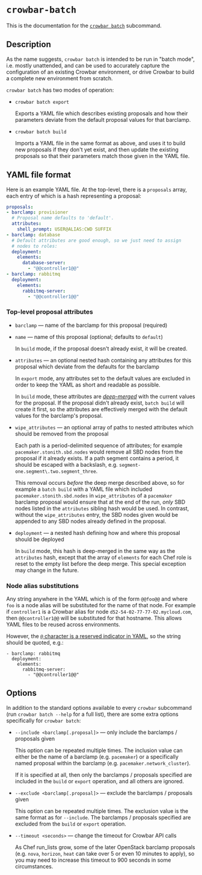 # `crowbar-batch`

This is the documentation for the
[`crowbar batch`](../bin/crowbar_batch) subcommand.

## Description

As the name suggests, `crowbar batch` is intended to be run in "batch
mode", i.e. mostly unattended, and can be used to accurately capture
the configuration of an existing Crowbar environment, or drive Crowbar
to build a complete new environment from scratch.

`crowbar batch` has two modes of operation:

*   `crowbar batch export`

    Exports a YAML file which describes existing proposals and how
    their parameters deviate from the default proposal values for
    that barclamp.

*   `crowbar batch build`

    Imports a YAML file in the same format as above, and uses it to
    build new proposals if they don't yet exist, and then update the
    existing proposals so that their parameters match those given in
    the YAML file.

## YAML file format

Here is an example YAML file.  At the top-level, there is a
`proposals` array, each entry of which is a hash representing a
proposal:

```yaml
proposals:
- barclamp: provisioner
  # Proposal name defaults to 'default'.
  attributes:
    shell_prompt: USER@ALIAS:CWD SUFFIX
- barclamp: database
  # Default attributes are good enough, so we just need to assign
  # nodes to roles:
  deployment:
    elements:
      database-server:
        - "@@controller1@@"
- barclamp: rabbitmq
  deployment:
    elements:
      rabbitmq-server:
        - "@@controller1@@"
```

### Top-level proposal attributes

*   `barclamp` — name of the barclamp for this proposal (required)

*   `name` — name of this proposal (optional; defaults to `default`)

    In `build` mode, if the proposal doesn't already exist, it will be
    created.

*   `attributes` — an optional nested hash containing any attributes for
    this proposal which deviate from the defaults for the barclamp

    In `export` mode, any attributes set to the default values are
    excluded in order to keep the YAML as short and readable as
    possible.

    In `build` mode, these attributes are
    [*deep-merged*](https://docs.chef.io/attributes.html#about-deep-merge)
    with the current values for the proposal.  If the proposal didn't
    already exist, `batch build` will create it first, so the
    attributes are effectively merged with the default values for the
    barclamp's proposal.

*   `wipe_attributes` — an optional array of paths to nested attributes
    which should be removed from the proposal

    Each path is a period-delimited sequence of attributes; for
    example `pacemaker.stonith.sbd.nodes` would remove all SBD nodes
    from the proposal if it already exists.  If a path segment
    contains a period, it should be escaped with a backslash, e.g.
    `segment-one.segment\.two.segment_three`.

    This removal occurs *before* the deep merge described above, so
    for example a `batch build` with a YAML file which included
    `pacemaker.stonith.sbd.nodes` in `wipe_attributes` of a
    `pacemaker` barclamp proposal would ensure that at the end of the
    run, *only* SBD nodes listed in the `attributes` sibling hash
    would be used.  In contrast, without the `wipe_attributes` entry,
    the SBD nodes given would be appended to any SBD nodes already
    defined in the proposal.

*   `deployment` — a nested hash defining how and where this proposal
    should be deployed

    In `build` mode, this hash is deep-merged in the same way as the
    `attributes` hash, except that the array of `elements` for each
    Chef role is reset to the empty list before the deep merge.  This
    special exception may change in the future.

### Node alias substitutions

Any string anywhere in the YAML which is of the form `@@foo@@` and
where `foo` is a node alias will be substituted for the name of that
node.  For example if `controller1` is a Crowbar alias for node
`d52-54-02-77-77-02.mycloud.com`, then `@@controller1@@` will be
substituted for that hostname.  This allows YAML files to be reused
across environments.

However, the
[`@` character is a reserved indicator in YAML](http://yaml.org/spec/1.2/spec.html#id2774228),
so the string should be quoted, e.g.:

```
- barclamp: rabbitmq
  deployment:
    elements:
      rabbitmq-server:
        - "@@controller1@@"
```

## Options

In addition to the standard options available to every `crowbar`
subcommand (run `crowbar batch --help` for a full list), there are
some extra options specifically for `crowbar batch`:

*   `--include <barclamp[.proposal]>` — only include
    the barclamps / proposals given

    This option can be repeated multiple times.  The inclusion value
    can either be the name of a barclamp (e.g. `pacemaker`) or a
    specifically named proposal within the barclamp
    (e.g. `pacemaker.network_cluster`).

    If it is specified at all, then only the barclamps / proposals
    specified are included in the `build` or `export` operation, and
    all others are ignored.

*   `--exclude <barclamp[.proposal]>` — exclude the barclamps /
    proposals given

    This option can be repeated multiple times.  The exclusion value
    is the same format as for `--include`.  The barclamps / proposals
    specified are excluded from the `build` or `export` operation.

*   `--timeout <seconds>` — change the timeout for Crowbar API calls

    As Chef run_lists grow, some of the later OpenStack barclamp
    proposals (e.g. `nova`, `horizon`, `heat` can take over 5 or even
    10 minutes to apply), so you may need to increase this timeout
    to 900 seconds in some circumstances.
